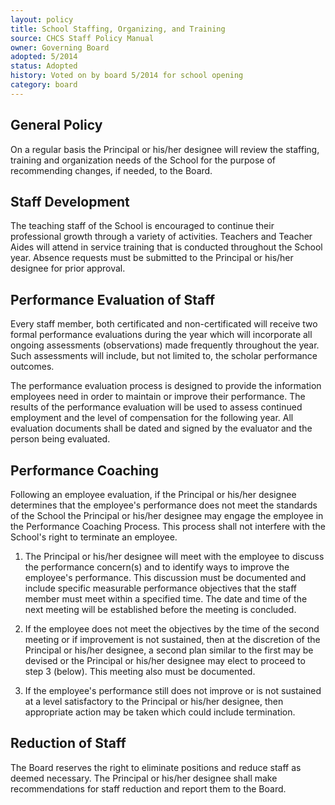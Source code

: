 ```yaml
---
layout: policy
title: School Staffing, Organizing, and Training
source: CHCS Staff Policy Manual
owner: Governing Board
adopted: 5/2014
status: Adopted
history: Voted on by board 5/2014 for school opening
category: board
---
```

## General Policy

On a regular basis the Principal or his/her designee will review the staffing, training and organization needs of the School for the purpose of recommending changes, if needed, to the Board.  

## Staff Development

The teaching staff of the School is encouraged to continue their professional growth through a variety of activities.  Teachers and Teacher Aides will attend in service training that is conducted throughout the School year.  Absence requests must be submitted to the Principal or his/her designee for prior approval.

## Performance Evaluation of Staff

Every staff member, both certificated and non-certificated will receive two formal performance evaluations during the year which will incorporate all ongoing assessments (observations) made frequently throughout the year.  Such assessments will include, but not limited to, the scholar performance outcomes.  

The performance evaluation process is designed to provide the information employees need in order to maintain or improve their performance.  The results of the performance evaluation will be used to assess continued employment and the level of compensation for the following year.  All evaluation documents shall be dated and signed by the evaluator and the person being evaluated.

## Performance Coaching

Following an employee evaluation, if the Principal or his/her designee determines that the employee's performance does not meet the standards of the School the Principal or his/her designee may engage the employee in the Performance Coaching Process.  This process shall not interfere with the School's right to terminate an employee.  

1.	The Principal or his/her designee will meet with the employee to discuss the performance concern(s) and to identify ways to improve the employee's performance.  This discussion must be documented and include specific measurable performance objectives that the staff member must meet within a specified time.  The date and time of the next meeting will be established before the meeting is concluded.

2.	If the employee does not meet the objectives by the time of the second meeting or if improvement is not sustained, then at the discretion of the Principal or his/her designee, a second plan similar to the first may be devised or the Principal or his/her designee may elect to proceed to step 3 (below).  This meeting also must be documented.

3.	If the employee's performance still does not improve or is not sustained at a level satisfactory to the Principal or his/her designee, then appropriate action may be taken which could include termination.

## Reduction of Staff

The Board reserves the right to eliminate positions and reduce staff as deemed necessary.  The Principal or his/her designee shall make recommendations for staff reduction and report them to the Board.
